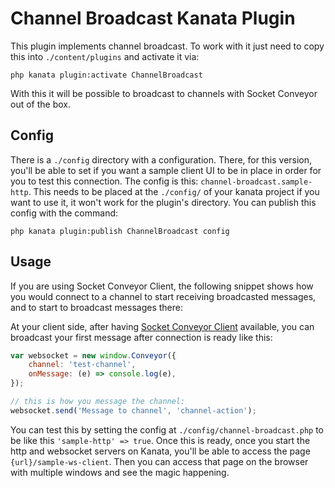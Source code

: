 
# Channel Broadcast Kanata Plugin

This plugin implements channel broadcast. To work with it just need to copy this into `./content/plugins` and activate it via:

```shell
php kanata plugin:activate ChannelBroadcast
```

With this it will be possible to broadcast to channels with Socket Conveyor out of the box.

## Config

There is a `./config` directory with a configuration. There, for this version, you'll be able to set if you want a sample client UI to be in place in order for you to test this connection. The config is this: `channel-broadcast.sample-http`. This needs to be placed at the `./config/` of your kanata project if you want to use it, it won't work for the plugin's directory. You can publish this config with the command: 

```shell
php kanata plugin:publish ChannelBroadcast config
```

## Usage

If you are using Socket Conveyor Client, the following snippet shows how you would connect to a channel to start receiving broadcasted messages, and to start to broadcast messages there:

At your client side, after having [Socket Conveyor Client](https://github.com/kanata-php/socket-conveyor-client) available, you can broadcast your first message after connection is ready like this:

```javascript
var websocket = new window.Conveyor({
    channel: 'test-channel',
    onMessage: (e) => console.log(e),
});

// this is how you message the channel:
websocket.send('Message to channel', 'channel-action');
```

You can test this by setting the config at `./config/channel-broadcast.php` to be like this `'sample-http' => true`. Once this is ready, once you start the http and websocket servers on Kanata, you'll be able to access the page `{url}/sample-ws-client`. Then you can access that page on the browser with multiple windows and see the magic happening.